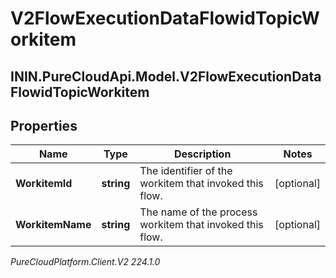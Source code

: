 # V2FlowExecutionDataFlowidTopicWorkitem

## ININ.PureCloudApi.Model.V2FlowExecutionDataFlowidTopicWorkitem

## Properties

|Name | Type | Description | Notes|
|------------ | ------------- | ------------- | -------------|
| **WorkitemId** | **string** | The identifier of the workitem that invoked this flow. | [optional] |
| **WorkitemName** | **string** | The name of the process workitem that invoked this flow. | [optional] |



_PureCloudPlatform.Client.V2 224.1.0_
